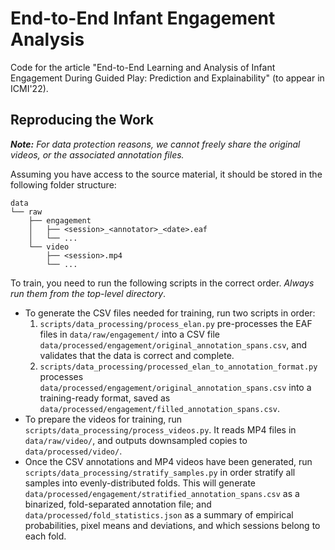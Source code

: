 # End-to-End Infant Engagement Analysis

Code for the article "End-to-End Learning and Analysis of Infant Engagement During Guided Play: Prediction and Explainability" (to appear in ICMI'22).

## Reproducing the Work

*__Note:__ For data protection reasons, we cannot freely share the original videos, or the associated annotation files.*

Assuming you have access to the source material, it should be stored in the following folder structure:

```
data
└── raw
    ├── engagement
    │   ├── <session>_<annotator>_<date>.eaf
    │   └── ...
    └── video
        ├── <session>.mp4
        └── ...

```

To train, you need to run the following scripts in the correct order. *Always run them from the top-level directory*.

* To generate the CSV files needed for training, run two scripts in order:
    1. `scripts/data_processing/process_elan.py` pre-processes the EAF files in `data/raw/engagement/` into a CSV file `data/processed/engagement/original_annotation_spans.csv`, and validates that the data is correct and complete.
    2. `scripts/data_processing/processed_elan_to_annotation_format.py` processes `data/processed/engagement/original_annotation_spans.csv` into a training-ready format, saved as `data/processed/engagement/filled_annotation_spans.csv`.
* To prepare the videos for training, run `scripts/data_processing/process_videos.py`. It reads MP4 files in `data/raw/video/`, and outputs downsampled copies to `data/processed/video/`.
* Once the CSV annotations and MP4 videos have been generated, run `scripts/data_processing/stratify_samples.py` in order stratify all samples into evenly-distributed folds. This will generate `data/processed/engagement/stratified_annotation_spans.csv` as a binarized, fold-separated annotation file; and `data/processed/fold_statistics.json` as a summary of empirical probabilities, pixel means and deviations, and which sessions belong to each fold.

